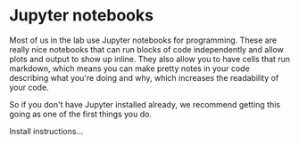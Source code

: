 # Jupyter notebooks

Most of us in the lab use Jupyter notebooks for programming. These are really nice notebooks that can run blocks of code independently and allow plots and output to show up inline. They also allow you to have cells that run markdown, which means you can make pretty notes in your code describing what you're doing and why, which increases the readability of your code.

So if you don't have Jupyter installed already, we recommend getting this going as one of the first things you do.

Install instructions...
